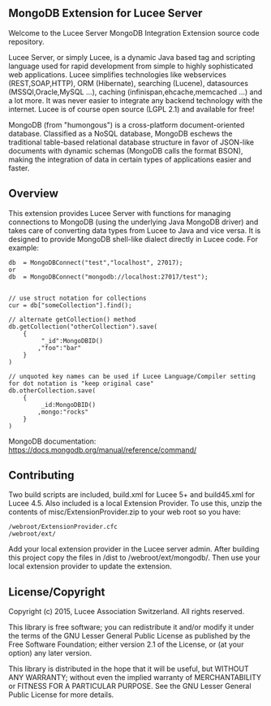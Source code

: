 MongoDB Extension for Lucee Server
-----------------

Welcome to the Lucee Server MongoDB Integration Extension source code repository.

Lucee Server, or simply Lucee, is a dynamic Java based tag and scripting language used for rapid development from simple to highly sophisticated web applications. Lucee simplifies technologies like webservices (REST,SOAP,HTTP), ORM (Hibernate), searching (Lucene), datasources (MSSQl,Oracle,MySQL ...), caching (infinispan,ehcache,memcached ...) and a lot more. It was never easier to integrate any backend technology with the internet.
Lucee is of course open source (LGPL 2.1) and available for free!

MongoDB (from "humongous") is a cross-platform document-oriented database. Classified as a NoSQL database, MongoDB eschews the traditional table-based relational database structure in favor of JSON-like documents with dynamic schemas (MongoDB calls the format BSON), making the integration of data in certain types of applications easier and faster.

Overview
-----------------
This extension provides Lucee Server with functions for managing connections to MongoDB (using the underlying Java MongoDB driver) and takes care of converting data types from Lucee to Java and vice versa. It is designed to provide MongoDB shell-like dialect directly in Lucee code. For example:

<pre><code>db  = MongoDBConnect("test","localhost", 27017);
or
db  = MongoDBConnect("mongodb://localhost:27017/test");


// use struct notation for collections
cur = db["someCollection"].find();

// alternate getCollection() method
db.getCollection("otherCollection").save(
    {
         "_id":MongoDBID()
        ,"foo":"bar"
    }
)

// unquoted key names can be used if Lucee Language/Compiler setting for dot notation is "keep original case"
db.otherCollection.save(
    {
         _id:MongoDBID()
        ,mongo:"rocks"
    }
)
</code></pre>

MongoDB documentation: https://docs.mongodb.org/manual/reference/command/

Contributing
-----------------
Two build scripts are included, build.xml for Lucee 5+ and build45.xml for Lucee 4.5. Also included is a local Extension Provider. To use this, unzip the contents of misc/ExtensionProvider.zip to your web root so you have:

<pre><code>/webroot/ExtensionProvider.cfc
/webroot/ext/
</code></pre>

Add your local extension provider in the Lucee server admin. After building this project copy the files in /dist to /webroot/ext/mongodb/. Then use your local extension provider to update the extension.

License/Copyright
-----------------
Copyright (c) 2015, Lucee Association Switzerland. All rights reserved.

This library is free software; you can redistribute it and/or modify it under the terms of the GNU Lesser General Public License as published by the Free Software Foundation; either  version 2.1 of the License, or (at your option) any later version.

This library is distributed in the hope that it will be useful, but WITHOUT ANY WARRANTY; without even the implied warranty of MERCHANTABILITY or FITNESS FOR A PARTICULAR PURPOSE.  See the GNU Lesser General Public License for more details.